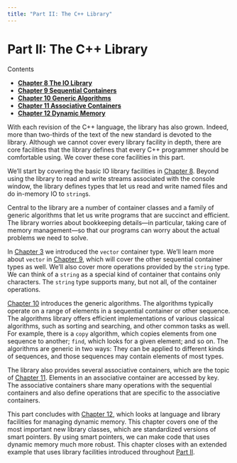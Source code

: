 ```yaml
---
title: "Part II: The C++ Library"
---
```


<h1 id="filepos2066884">Part II: The C++ Library</h1>
<p>Contents</p><ul><li><strong><a href="082-chapter_8._the_io_library.html#filepos2071768">Chapter 8 The IO Library</a></strong></li><li><strong><a href="088-chapter_9._sequential_containers.html#filepos2171064">Chapter 9 Sequential Containers</a></strong></li><li><strong><a href="097-chapter_10._generic_algorithms.html#filepos2454824">Chapter 10 Generic Algorithms</a></strong></li><li><strong><a href="106-chapter_11._associative_containers.html#filepos2718579">Chapter 11 Associative Containers</a></strong></li><li><strong><a href="113-chapter_12._dynamic_memory.html#filepos2900383">Chapter 12 Dynamic Memory</a></strong></li></ul>

<p>With each revision of the C++ language, the library has also grown. Indeed, more than two-thirds of the text of the new standard is devoted to the library. Although we cannot cover every library facility in depth, there are core facilities that the library defines that every C++ programmer should be comfortable using. We cover these core facilities in this part.</p>
<p>We’ll start by covering the basic IO library facilities in <a href="082-chapter_8._the_io_library.html#filepos2071768">Chapter 8</a>. Beyond using the library to read and write streams associated with the console window, the library defines types that let us read and write named files and do in-memory IO to <code>string</code>s.</p>
<p>Central to the library are a number of container classes and a family of generic algorithms that let us write programs that are succinct and efficient. The library worries about bookkeeping details—in particular, taking care of memory management—so that our programs can worry about the actual problems we need to solve.</p>
<p>In <a href="029-chapter_3._strings_vectors_and_arrays.html#filepos633734">Chapter 3</a> we introduced the <code>vector</code> container type. We’ll learn more about <code>vector</code> in <a href="088-chapter_9._sequential_containers.html#filepos2171064">Chapter 9</a>, which will cover the other sequential container types as well. We’ll also cover more operations provided by the <code>string</code> type. We can think of a <code>string</code> as a special kind of container that contains only characters. The <code>string</code> type supports many, but not all, of the container operations.</p>
<p><a href="097-chapter_10._generic_algorithms.html#filepos2454824">Chapter 10</a> introduces the generic algorithms. The algorithms typically operate on a range of elements in a sequential container or other sequence. The algorithms library offers efficient implementations of various classical algorithms, such as sorting and searching, and other common tasks as well. For example, there is a <code>copy</code> algorithm, which copies elements from one sequence to another; <code>find</code>, which looks for a given element; and so on. The algorithms are generic in two ways: They can be applied to different kinds of sequences, and those sequences may contain elements of most types.</p>
<p>The library also provides several associative containers, which are the topic of <a href="106-chapter_11._associative_containers.html#filepos2718579">Chapter 11</a>. Elements in an associative container are accessed by key. The associative containers share many operations with the sequential containers and also define operations that are specific to the associative containers.</p>
<p>This part concludes with <a href="113-chapter_12._dynamic_memory.html#filepos2900383">Chapter 12</a>, which looks at language and library facilities for managing dynamic memory. This chapter covers one of the most important new library classes, which are standardized versions of smart pointers. By using smart pointers, we can make code that uses dynamic memory much more robust. This chapter closes with an extended example that uses library facilities introduced throughout <a href="081-part_ii_the_cpp_library.html#filepos2066884">Part II</a>.</p> 
